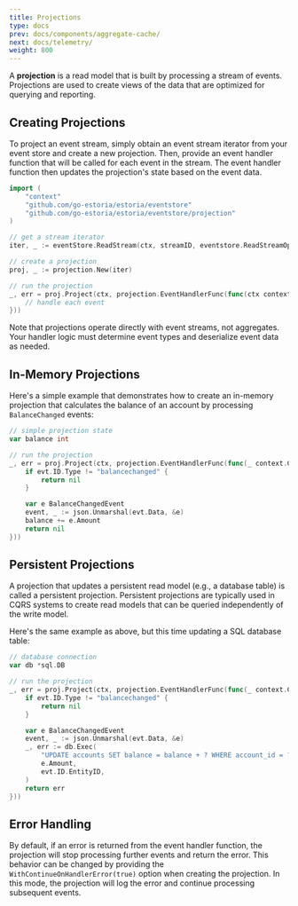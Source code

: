 ```yaml
---
title: Projections
type: docs
prev: docs/components/aggregate-cache/
next: docs/telemetry/
weight: 800
---
```


A **projection** is a read model that is built by processing a stream of events. Projections are used to create views of the data that are optimized for querying and reporting.

## Creating Projections

To project an event stream, simply obtain an event stream iterator from your event store and create a new projection. Then, provide an event handler function that will be called for each event in the stream. The event handler function then updates the projection's state based on the event data.

```go
import (
    "context"
    "github.com/go-estoria/estoria/eventstore"
    "github.com/go-estoria/estoria/eventstore/projection"
)

// get a stream iterator
iter, _ := eventStore.ReadStream(ctx, streamID, eventstore.ReadStreamOptions{})

// create a projection
proj, _ := projection.New(iter)

// run the projection
_, err = proj.Project(ctx, projection.EventHandlerFunc(func(ctx context.Context, evt *eventstore.Event) error {
    // handle each event
}))
```

Note that projections operate directly with event streams, not aggregates. Your handler logic must determine event types and deserialize event data as needed.

## In-Memory Projections

Here's a simple example that demonstrates how to create an in-memory projection that calculates the balance of an account by processing `BalanceChanged` events:

```go
// simple projection state
var balance int

// run the projection
_, err = proj.Project(ctx, projection.EventHandlerFunc(func(_ context.Context, evt *eventstore.Event) error {
    if evt.ID.Type != "balancechanged" {
        return nil
    }

    var e BalanceChangedEvent
    event, _ := json.Unmarshal(evt.Data, &e)
    balance += e.Amount
    return nil
}))
```

## Persistent Projections

A projection that updates a persistent read model (e.g., a database table) is called a persistent projection. Persistent projections are typically used in CQRS systems to create read models that can be queried independently of the write model.

Here's the same example as above, but this time updating a SQL database table:

```go
// database connection
var db *sql.DB

// run the projection
_, err = proj.Project(ctx, projection.EventHandlerFunc(func(_ context.Context, evt *eventstore.Event) error {
    if evt.ID.Type != "balancechanged" {
        return nil
    }

    var e BalanceChangedEvent
    event, _ := json.Unmarshal(evt.Data, &e)
    _, err := db.Exec(
        "UPDATE accounts SET balance = balance + ? WHERE account_id = ?",
        e.Amount, 
        evt.ID.EntityID,
    )
    return err
}))
```

## Error Handling

By default, if an error is returned from the event handler function, the projection will stop processing further events and return the error. This behavior can be changed by providing the `WithContinueOnHandlerError(true)` option when creating the projection. In this mode, the projection will log the error and continue processing subsequent events.
